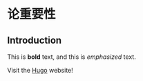# 论重要性

## Introduction

This is **bold** text, and this is *emphasized* text.

Visit the [Hugo](https://gohugo.io) website!
